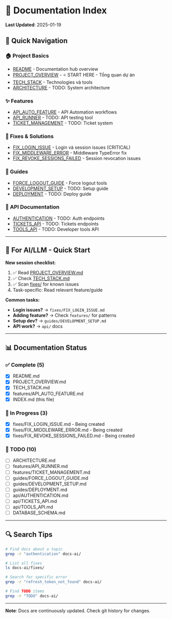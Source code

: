 # 📑 Documentation Index

**Last Updated**: 2025-01-19

## 📂 Quick Navigation

### 🏠 Project Basics
- [README](./README.md) - Documentation hub overview
- [PROJECT_OVERVIEW](./PROJECT_OVERVIEW.md) - ⭐ START HERE - Tổng quan dự án
- [TECH_STACK](./TECH_STACK.md) - Technologies và tools
- [ARCHITECTURE](./ARCHITECTURE.md) - TODO: System architecture

### ✨ Features
- [API_AUTO_FEATURE](./features/API_AUTO_FEATURE.md) - API Automation workflows
- [API_RUNNER](./features/API_RUNNER.md) - TODO: API testing tool
- [TICKET_MANAGEMENT](./features/TICKET_MANAGEMENT.md) - TODO: Ticket system

### 🐛 Fixes & Solutions
- [FIX_LOGIN_ISSUE](./fixes/FIX_LOGIN_ISSUE.md) - Login và session issues (CRITICAL)
- [FIX_MIDDLEWARE_ERROR](./fixes/FIX_MIDDLEWARE_ERROR.md) - Middleware TypeError fix
- [FIX_REVOKE_SESSIONS_FAILED](./fixes/FIX_REVOKE_SESSIONS_FAILED.md) - Session revocation issues

### 📖 Guides
- [FORCE_LOGOUT_GUIDE](./guides/FORCE_LOGOUT_GUIDE.md) - Force logout tools
- [DEVELOPMENT_SETUP](./guides/DEVELOPMENT_SETUP.md) - TODO: Setup guide
- [DEPLOYMENT](./guides/DEPLOYMENT.md) - TODO: Deploy guide

### 🔌 API Documentation
- [AUTHENTICATION](./api/AUTHENTICATION.md) - TODO: Auth endpoints
- [TICKETS_API](./api/TICKETS_API.md) - TODO: Tickets endpoints
- [TOOLS_API](./api/TOOLS_API.md) - TODO: Developer tools API

---

## 🎯 For AI/LLM - Quick Start

**New session checklist:**
1. ✅ Read [PROJECT_OVERVIEW.md](./PROJECT_OVERVIEW.md)
2. ✅ Check [TECH_STACK.md](./TECH_STACK.md)
3. ✅ Scan [fixes/](./fixes/) for known issues
4. Task-specific: Read relevant feature/guide

**Common tasks:**
- **Login issues?** → `fixes/FIX_LOGIN_ISSUE.md`
- **Adding feature?** → Check `features/` for patterns
- **Setup dev?** → `guides/DEVELOPMENT_SETUP.md`
- **API work?** → `api/` docs

---

## 📊 Documentation Status

### ✅ Complete (5)
- [x] README.md
- [x] PROJECT_OVERVIEW.md
- [x] TECH_STACK.md
- [x] features/API_AUTO_FEATURE.md
- [x] INDEX.md (this file)

### 📝 In Progress (3)
- [x] fixes/FIX_LOGIN_ISSUE.md - Being created
- [x] fixes/FIX_MIDDLEWARE_ERROR.md - Being created
- [x] fixes/FIX_REVOKE_SESSIONS_FAILED.md - Being created

### 🚧 TODO (10)
- [ ] ARCHITECTURE.md
- [ ] features/API_RUNNER.md
- [ ] features/TICKET_MANAGEMENT.md
- [ ] guides/FORCE_LOGOUT_GUIDE.md
- [ ] guides/DEVELOPMENT_SETUP.md
- [ ] guides/DEPLOYMENT.md
- [ ] api/AUTHENTICATION.md
- [ ] api/TICKETS_API.md
- [ ] api/TOOLS_API.md
- [ ] DATABASE_SCHEMA.md

---

## 🔍 Search Tips

```bash
# Find docs about a topic
grep -r "authentication" docs-ai/

# List all fixes
ls docs-ai/fixes/

# Search for specific error
grep -r "refresh_token_not_found" docs-ai/

# Find TODO items
grep -r "TODO" docs-ai/
```

---

**Note**: Docs are continuously updated. Check git history for changes.
